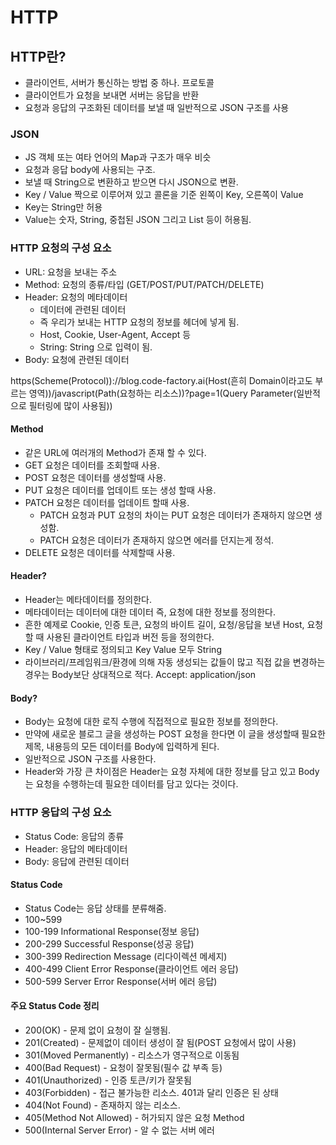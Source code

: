 # HTTP

## HTTP란?
- 클라이언트, 서버가 통신하는 방법 중 하나. 프로토콜
- 클라이언트가 요청을 보내면 서버는 응답을 반환
- 요청과 응답의 구조화된 데이터를 보낼 때 일반적으로 JSON 구조를 사용

### JSON
- JS 객체 또는 여타 언어의 Map과 구조가 매우 비슷
- 요청과 응답 body에 사용되는 구조.
- 보낼 때 String으로 변환하고 받으면 다시 JSON으로 변환.
- Key / Value 짝으로 이루어져 있고 콜론을 기준 왼쪽이 Key, 오른쪽이 Value
- Key는 String만 허용
- Value는 숫자, String, 중첩된 JSON 그리고 List 등이 허용됨.

### HTTP 요청의 구성 요소
- URL: 요청을 보내는 주소
- Method: 요청의 종류/타입 (GET/POST/PUT/PATCH/DELETE)
- Header: 요청의 메타데이터
    - 데이터에 관련된 데이터
    - 즉 우리가 보내는 HTTP 요청의 정보를 헤더에 넣게 됨.
    - Host, Cookie, User-Agent, Accept 등
    - String: String 으로 입력이 됨.
- Body: 요청에 관련된 데이터

https(Scheme(Protocol))://blog.code-factory.ai(Host(흔히 Domain이라고도 부르는 영역))/javascript(Path(요청하는 리소스))?page=1(Query Parameter(일반적으로 필터링에 많이 사용됨))

#### Method
- 같은 URL에 여러개의 Method가 존재 할 수 있다.
- GET 요청은 데이터를 조회할때 사용.
- POST 요청은 데이터를 생성할때 사용.
- PUT 요청은 데이터를 업데이트 또는 생성 할때 사용.
- PATCH 요청은 데이터를 업데이트 할때 사용.
    - PATCH 요청과 PUT 요청의 차이는 PUT 요청은 데이터가 존재하지 않으면 생성함.
    - PATCH 요청은 데이터가 존재하지 않으면 에러를 던지는게 정석.
- DELETE 요청은 데이터를 삭제할때 사용.

#### Header?
- Header는 메타데이터를 정의한다.
- 메타데이터는 데이터에 대한 데이터 즉, 요청에 대한 정보를 정의한다.
- 흔한 예제로 Cookie, 인증 토큰, 요청의 바이트 길이, 요청/응답을 보낸 Host, 요청할 때 사용된 클라이언트 타입과 버전 등을 정의한다.
- Key / Value 형태로 정의되고 Key Value 모두 String
- 라이브러리/프레임워크/환경에 의해 자동 생성되는 값들이 많고 직접 값을 변경하는 경우는 Body보단 상대적으로 적다.
Accept: application/json

#### Body?
- Body는 요청에 대한 로직 수행에 직접적으로 필요한 정보를 정의한다.
- 만약에 새로운 블로그 글을 생성하는 POST 요청을 한다면 이 글을 생성할때 필요한 제목, 내용등의 모든 데이터를 Body에 입력하게 된다.
- 일반적으로 JSON 구조를 사용한다.
- Header와 가장 큰 차이점은 Header는 요청 자체에 대한 정보를 담고 있고 Body는 요청을 수행하는데 필요한 데이터를 담고 있다는 것이다.

### HTTP 응답의 구성 요소
- Status Code: 응답의 종류
- Header: 응답의 메타데이터
- Body: 응답에 관련된 데이터

#### Status Code
- Status Code는 응답 상태를 분류해줌.
- 100~599
- 100-199 Informational Response(정보 응답)
- 200-299 Successful Response(성공 응답)
- 300-399 Redirection Message (리다이렉션 메세지)
- 400-499 Client Error Response(클라이언트 에러 응답)
- 500-599 Server Error Response(서버 에러 응답)

#### 주요 Status Code 정리
- 200(OK) - 문제 없이 요청이 잘 실행됨.
- 201(Created) - 문제없이 데이터 생성이 잘 됨(POST 요청에서 많이 사용)
- 301(Moved Permanently) - 리소스가 영구적으로 이동됨
- 400(Bad Request) - 요청이 잘못됨(필수 값 부족 등)
- 401(Unauthorized) - 인증 토큰/키가 잘못됨
- 403(Forbidden) - 접근 불가능한 리소스. 401과 달리 인증은 된 상태
- 404(Not Found) - 존재하지 않는 리소스.
- 405(Method Not Allowed) - 허가되지 않은 요청 Method
- 500(Internal Server Error) - 알 수 없는 서버 에러